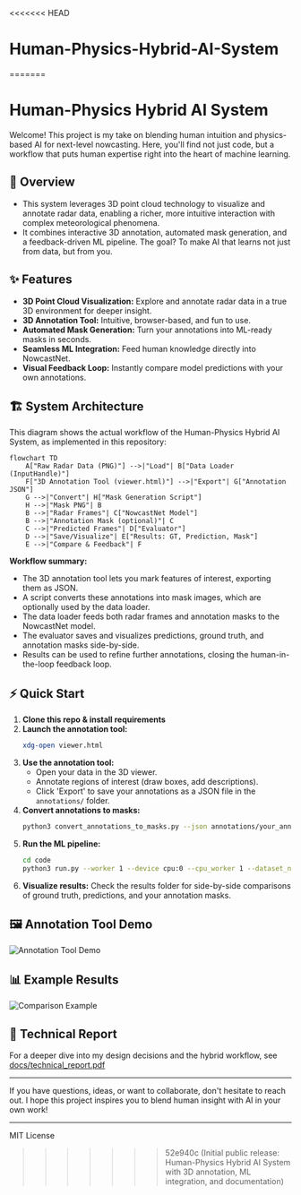 <<<<<<< HEAD
# Human-Physics-Hybrid-AI-System
=======
# Human-Physics Hybrid AI System

Welcome! This project is my take on blending human intuition and physics-based AI for next-level nowcasting. Here, you'll find not just code, but a workflow that puts human expertise right into the heart of machine learning.

## 🚀 Overview
- This system leverages 3D point cloud technology to visualize and annotate radar data, enabling a richer, more intuitive interaction with complex meteorological phenomena.
- It combines interactive 3D annotation, automated mask generation, and a feedback-driven ML pipeline. The goal? To make AI that learns not just from data, but from you.

## ✨ Features
- **3D Point Cloud Visualization:** Explore and annotate radar data in a true 3D environment for deeper insight.
- **3D Annotation Tool:** Intuitive, browser-based, and fun to use.
- **Automated Mask Generation:** Turn your annotations into ML-ready masks in seconds.
- **Seamless ML Integration:** Feed human knowledge directly into NowcastNet.
- **Visual Feedback Loop:** Instantly compare model predictions with your own annotations.

## 🏗️ System Architecture

This diagram shows the actual workflow of the Human-Physics Hybrid AI System, as implemented in this repository:

```mermaid
flowchart TD
    A["Raw Radar Data (PNG)"] -->|"Load"| B["Data Loader (InputHandle)"]
    F["3D Annotation Tool (viewer.html)"] -->|"Export"| G["Annotation JSON"]
    G -->|"Convert"| H["Mask Generation Script"]
    H -->|"Mask PNG"| B
    B -->|"Radar Frames"| C["NowcastNet Model"]
    B -->|"Annotation Mask (optional)"| C
    C -->|"Predicted Frames"| D["Evaluator"]
    D -->|"Save/Visualize"| E["Results: GT, Prediction, Mask"]
    E -->|"Compare & Feedback"| F
```

**Workflow summary:**
- The 3D annotation tool lets you mark features of interest, exporting them as JSON.
- A script converts these annotations into mask images, which are optionally used by the data loader.
- The data loader feeds both radar frames and annotation masks to the NowcastNet model.
- The evaluator saves and visualizes predictions, ground truth, and annotation masks side-by-side.
- Results can be used to refine further annotations, closing the human-in-the-loop feedback loop.

## ⚡ Quick Start
1. **Clone this repo & install requirements**
2. **Launch the annotation tool:**
   ```bash
   xdg-open viewer.html
   ```
3. **Use the annotation tool:**
   - Open your data in the 3D viewer.
   - Annotate regions of interest (draw boxes, add descriptions).
   - Click 'Export' to save your annotations as a JSON file in the `annotations/` folder.
4. **Convert annotations to masks:**
   ```bash
   python3 convert_annotations_to_masks.py --json annotations/your_annotations.json --output_dir data/dataset/mrms/annotation_masks
   ```
5. **Run the ML pipeline:**
   ```bash
   cd code
   python3 run.py --worker 1 --device cpu:0 --cpu_worker 1 --dataset_name radar --dataset_path ../data/dataset/mrms/figure --pretrained_model ../data/checkpoints/mrms_model.ckpt --gen_frm_dir ../results/us/ --num_save_samples 10 --model_name NowcastNet --annotation_mask_path ../data/dataset/mrms/annotation_masks
   ```
6. **Visualize results:**
   Check the results folder for side-by-side comparisons of ground truth, predictions, and your annotation masks.

## 🖼️ Annotation Tool Demo
![Annotation Tool Demo](media/annotation_tool.gif)

## 📊 Example Results
![Comparison Example](media/comparison.png)

## 📄 Technical Report
For a deeper dive into my design decisions and the hybrid workflow, see [docs/technical_report.pdf](docs/technical_report.pdf)

---

If you have questions, ideas, or want to collaborate, don't hesitate to reach out. I hope this project inspires you to blend human insight with AI in your own work!

---
MIT License 
>>>>>>> 52e940c (Initial public release: Human-Physics Hybrid AI System with 3D annotation, ML integration, and documentation)
